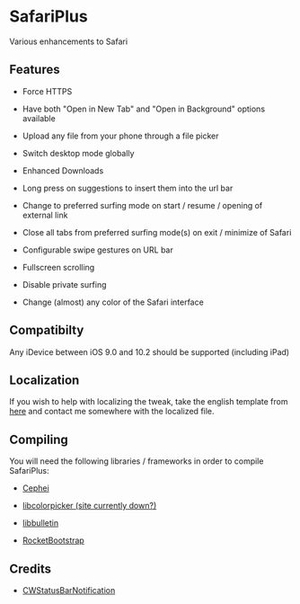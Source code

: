 # SafariPlus
Various enhancements to Safari

## Features
- Force HTTPS

- Have both "Open in New Tab" and "Open in Background" options available

- Upload any file from your phone through a file picker

- Switch desktop mode globally

- Enhanced Downloads

- Long press on suggestions to insert them into the url bar

- Change to preferred surfing mode on start / resume / opening of external link

- Close all tabs from preferred surfing mode(s) on exit / minimize of Safari

- Configurable swipe gestures on URL bar

- Fullscreen scrolling

- Disable private surfing

- Change (almost) any color of the Safari interface

## Compatibilty
Any iDevice between iOS 9.0 and 10.2 should be supported (including iPad)

## Localization
If you wish to help with localizing the tweak, take the english template from [here](https://github.com/opa334/SafariPlus/blob/master/layout/Library/Application%20Support/SafariPlus.bundle/en.lproj/Localizable.strings) and contact me somewhere with the localized file.

## Compiling
You will need the following libraries / frameworks in order to compile SafariPlus:

- [Cephei](https://hbang.github.io/libcephei/)

- [libcolorpicker (site currently down?)](http://git.pixelfiredev.com/)

- [libbulletin](https://github.com/limneos/libbulletin)

- [RocketBootstrap](https://github.com/rpetrich/RocketBootstrap/)

## Credits
- [CWStatusBarNotification](https://github.com/cezarywojcik/CWStatusBarNotification)
